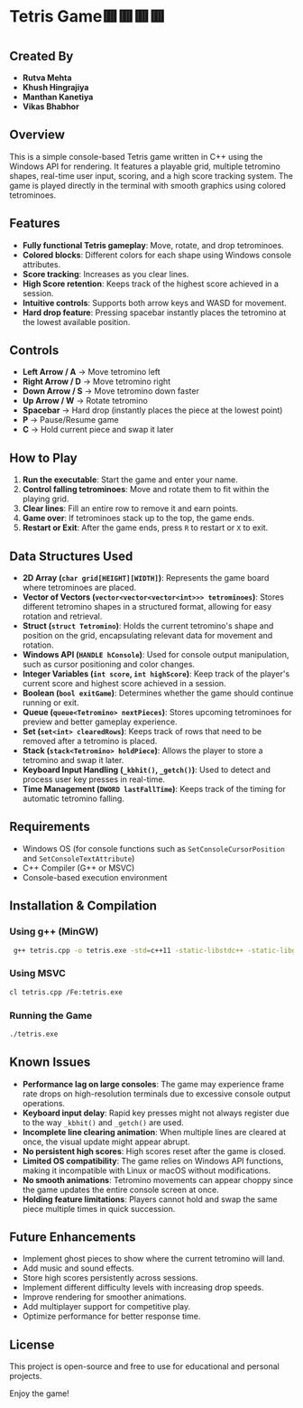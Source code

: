 # Tetris Game🟥🟥🟥🟥

## Created By
- **Rutva Mehta**
- **Khush Hingrajiya**
- **Manthan Kanetiya**
- **Vikas Bhabhor**

## Overview
This is a simple console-based Tetris game written in C++ using the Windows API for rendering. It features a playable grid, multiple tetromino shapes, real-time user input, scoring, and a high score tracking system. The game is played directly in the terminal with smooth graphics using colored tetrominoes.

## Features
- **Fully functional Tetris gameplay**: Move, rotate, and drop tetrominoes.
- **Colored blocks**: Different colors for each shape using Windows console attributes.
- **Score tracking**: Increases as you clear lines.
- **High Score retention**: Keeps track of the highest score achieved in a session.
- **Intuitive controls**: Supports both arrow keys and WASD for movement.
- **Hard drop feature**: Pressing spacebar instantly places the tetromino at the lowest available position.

## Controls
- **Left Arrow / A** → Move tetromino left
- **Right Arrow / D** → Move tetromino right
- **Down Arrow / S** → Move tetromino down faster
- **Up Arrow / W** → Rotate tetromino
- **Spacebar** → Hard drop (instantly places the piece at the lowest point)
- **P** → Pause/Resume game
- **C** → Hold current piece and swap it later

## How to Play
1. **Run the executable**: Start the game and enter your name.
2. **Control falling tetrominoes**: Move and rotate them to fit within the playing grid.
3. **Clear lines**: Fill an entire row to remove it and earn points.
4. **Game over**: If tetrominoes stack up to the top, the game ends.
5. **Restart or Exit**: After the game ends, press `R` to restart or `X` to exit.

## Data Structures Used
- **2D Array (`char grid[HEIGHT][WIDTH]`)**: Represents the game board where tetrominoes are placed.
- **Vector of Vectors (`vector<vector<vector<int>>> tetrominoes`)**: Stores different tetromino shapes in a structured format, allowing for easy rotation and retrieval.
- **Struct (`struct Tetromino`)**: Holds the current tetromino's shape and position on the grid, encapsulating relevant data for movement and rotation.
- **Windows API (`HANDLE hConsole`)**: Used for console output manipulation, such as cursor positioning and color changes.
- **Integer Variables (`int score`, `int highScore`)**: Keep track of the player's current score and highest score achieved in a session.
- **Boolean (`bool exitGame`)**: Determines whether the game should continue running or exit.
- **Queue (`queue<Tetromino> nextPieces`)**: Stores upcoming tetrominoes for preview and better gameplay experience.
- **Set (`set<int> clearedRows`)**: Keeps track of rows that need to be removed after a tetromino is placed.
- **Stack (`stack<Tetromino> holdPiece`)**: Allows the player to store a tetromino and swap it later.
- **Keyboard Input Handling (`_kbhit()`, `_getch()`)**: Used to detect and process user key presses in real-time.
- **Time Management (`DWORD lastFallTime`)**: Keeps track of the timing for automatic tetromino falling.

## Requirements
- Windows OS (for console functions such as `SetConsoleCursorPosition` and `SetConsoleTextAttribute`)
- C++ Compiler (G++ or MSVC)
- Console-based execution environment

## Installation & Compilation
### Using g++ (MinGW)
```sh
 g++ tetris.cpp -o tetris.exe -std=c++11 -static-libstdc++ -static-libgcc
```
### Using MSVC
```sh
cl tetris.cpp /Fe:tetris.exe
```
### Running the Game
```sh
./tetris.exe
```

## Known Issues
- **Performance lag on large consoles**: The game may experience frame rate drops on high-resolution terminals due to excessive console output operations.
- **Keyboard input delay**: Rapid key presses might not always register due to the way `_kbhit()` and `_getch()` are used.
- **Incomplete line clearing animation**: When multiple lines are cleared at once, the visual update might appear abrupt.
- **No persistent high scores**: High scores reset after the game is closed.
- **Limited OS compatibility**: The game relies on Windows API functions, making it incompatible with Linux or macOS without modifications.
- **No smooth animations**: Tetromino movements can appear choppy since the game updates the entire console screen at once.
- **Holding feature limitations**: Players cannot hold and swap the same piece multiple times in quick succession.

## Future Enhancements
- Implement ghost pieces to show where the current tetromino will land.
- Add music and sound effects.
- Store high scores persistently across sessions.
- Implement different difficulty levels with increasing drop speeds.
- Improve rendering for smoother animations.
- Add multiplayer support for competitive play.
- Optimize performance for better response time.



## License
This project is open-source and free to use for educational and personal projects.

Enjoy the game!
